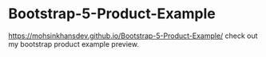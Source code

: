 # Bootstrap-5-Product-Example

https://mohsinkhansdev.github.io/Bootstrap-5-Product-Example/ check out my bootstrap product example preview. 
